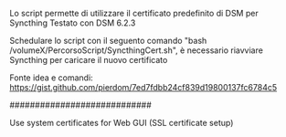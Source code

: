 Lo script permette di utilizzare il certificato predefinito di DSM per Syncthing
Testato con DSM 6.2.3

Schedulare lo script con il seguento comando "bash /volumeX/PercorsoScript/SyncthingCert.sh", è necessario riavviare Syncthing per caricare il nuovo certificato

Fonte idea e comandi: https://gist.github.com/pierdom/7ed7fdbb24cf839d19800137fc6784c5

############################

Use system certificates for Web GUI (SSL certificate setup)
